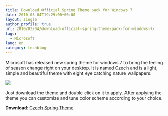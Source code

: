 ```yaml
---
title: Download Official Spring Theme pack for Windows 7
date: 2010-03-04T19:29:00+00:00
layout: single
author_profile: true
url: 2010/03/04/download-official-spring-theme-pack-for-windows-7/
tags:
  - Microsoft
lang: en
category: techblog
---
```

Microsoft has released new spring theme for windows 7 to bring the feeling of season change right on your desktop. It is named Czech and is a light, simple and beautiful theme with eight eye catching nature wallpapers.

<div>
  <a href="http://2.bp.blogspot.com/_vaUVXcmC3OI/S5ACo_R4soI/AAAAAAAABIc/vmoYL0294o0/s1600-h/spring-theme.png" imageanchor="1"><img border="0" src="http://2.bp.blogspot.com/_vaUVXcmC3OI/S5ACo_R4soI/AAAAAAAABIc/vmoYL0294o0/s640/spring-theme.png" /></a>
</div>

Just download the theme and double click on it to apply. After applying the theme you can customize and tune color scheme according to your choice.

**Download**: [Czech Spring Theme](http://download.microsoft.com/download/3/2/0/3204D366-20D1-4E80-BF16-C5AC46E75B0E/CeskeJaro.themepack)